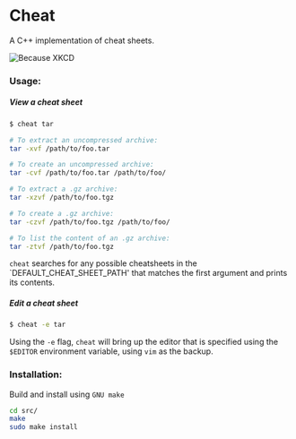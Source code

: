 # Cheat

A C++ implementation of cheat sheets.

![Because XKCD](https://imgs.xkcd.com/comics/tar.png)


### Usage:

##### View a cheat sheet

```bash
$ cheat tar

# To extract an uncompressed archive:
tar -xvf /path/to/foo.tar

# To create an uncompressed archive:
tar -cvf /path/to/foo.tar /path/to/foo/

# To extract a .gz archive:
tar -xzvf /path/to/foo.tgz

# To create a .gz archive:
tar -czvf /path/to/foo.tgz /path/to/foo/

# To list the content of an .gz archive:
tar -ztvf /path/to/foo.tgz
```

`cheat` searches for any possible cheatsheets in the `DEFAULT_CHEAT_SHEET_PATH'
that matches the first argument and prints its contents.

##### Edit a cheat sheet

```bash
$ cheat -e tar
```

Using the `-e` flag, `cheat` will bring up the editor that is specified using
the `$EDITOR` environment variable, using `vim` as the backup. 


### Installation:

Build and install using `GNU make`

```bash
cd src/
make
sudo make install
```

